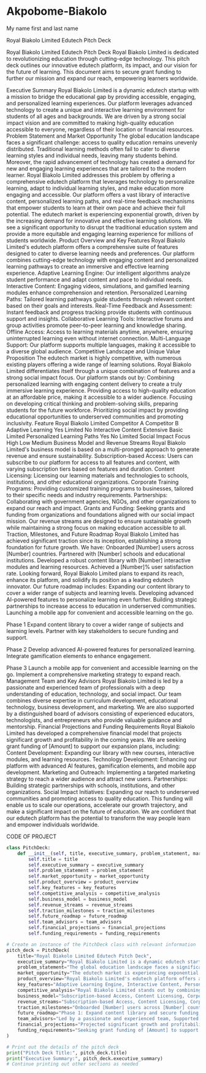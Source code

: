# Akpobome-Biakolo
My name first and last name


Royal Biakolo Limited Edutech Pitch Deck

Royal Biakolo Limited Edutech Pitch Deck
Royal Biakolo Limited is dedicated to revolutionizing education through cutting-edge technology. This pitch deck outlines our innovative edutech platform, its impact, and our vision for the future of learning. This document aims to secure grant funding to further our mission and expand our reach, empowering learners worldwide.


Executive Summary
Royal Biakolo Limited is a dynamic edutech startup with a mission to bridge the educational gap by providing accessible, engaging, and personalized learning experiences. Our platform leverages advanced technology to create a unique and interactive learning environment for students of all ages and backgrounds. We are driven by a strong social impact vision and are committed to making high-quality education accessible to everyone, regardless of their location or financial resources.
Problem Statement and Market Opportunity
The global education landscape faces a significant challenge: access to quality education remains unevenly distributed. Traditional learning methods often fail to cater to diverse learning styles and individual needs, leaving many students behind. Moreover, the rapid advancement of technology has created a demand for new and engaging learning experiences that are tailored to the modern learner.
Royal Biakolo Limited addresses this problem by offering a comprehensive edutech platform that leverages technology to personalize learning, adapt to individual learning styles, and make education more engaging and accessible. Our platform offers a vast library of interactive content, personalized learning paths, and real-time feedback mechanisms that empower students to learn at their own pace and achieve their full potential.
The edutech market is experiencing exponential growth, driven by the increasing demand for innovative and effective learning solutions. We see a significant opportunity to disrupt the traditional education system and provide a more equitable and engaging learning experience for millions of students worldwide.
Product Overview and Key Features
Royal Biakolo Limited's edutech platform offers a comprehensive suite of features designed to cater to diverse learning needs and preferences. Our platform combines cutting-edge technology with engaging content and personalized learning pathways to create an immersive and effective learning experience.
Adaptive Learning Engine: Our intelligent algorithms analyze student performance and adapt content and pace to individual needs.
Interactive Content: Engaging videos, simulations, and gamified learning modules enhance comprehension and retention.
Personalized Learning Paths: Tailored learning pathways guide students through relevant content based on their goals and interests.
Real-Time Feedback and Assessment: Instant feedback and progress tracking provide students with continuous support and insights.
Collaborative Learning Tools: Interactive forums and group activities promote peer-to-peer learning and knowledge sharing.
Offline Access: Access to learning materials anytime, anywhere, ensuring uninterrupted learning even without internet connection.
Multi-Language Support: Our platform supports multiple languages, making it accessible to a diverse global audience.
Competitive Landscape and Unique Value Proposition
The edutech market is highly competitive, with numerous existing players offering a wide range of learning solutions. Royal Biakolo Limited differentiates itself through a unique combination of features and a strong social impact focus.
Our platform stands out by:
Combining personalized learning with engaging content delivery to create a truly immersive learning experience.
Providing access to high-quality education at an affordable price, making it accessible to a wider audience.
Focusing on developing critical thinking and problem-solving skills, preparing students for the future workforce.
Prioritizing social impact by providing educational opportunities to underserved communities and promoting inclusivity.
Feature
Royal Biakolo Limited
Competitor A
Competitor B
Adaptive Learning
Yes
Limited
No
Interactive Content
Extensive
Basic
Limited
Personalized Learning Paths
Yes
No
Limited
Social Impact Focus
High
Low
Medium
Business Model and Revenue Streams
Royal Biakolo Limited's business model is based on a multi-pronged approach to generate revenue and ensure sustainability.
Subscription-based Access: Users can subscribe to our platform for access to all features and content, with varying subscription tiers based on features and duration.
Content Licensing: Licensing our learning materials and technologies to schools, institutions, and other educational organizations.
Corporate Training Programs: Providing customized training programs to businesses, tailored to their specific needs and industry requirements.
Partnerships: Collaborating with government agencies, NGOs, and other organizations to expand our reach and impact.
Grants and Funding: Seeking grants and funding from organizations and foundations aligned with our social impact mission.
Our revenue streams are designed to ensure sustainable growth while maintaining a strong focus on making education accessible to all.
Traction, Milestones, and Future Roadmap
Royal Biakolo Limited has achieved significant traction since its inception, establishing a strong foundation for future growth. We have:
Onboarded [Number] users across [Number] countries.
Partnered with [Number] schools and educational institutions.
Developed a robust content library with [Number] interactive modules and learning resources.
Achieved a [Number]% user satisfaction rate.
Looking forward, Royal Biakolo Limited plans to expand its reach, enhance its platform, and solidify its position as a leading edutech innovator. Our future roadmap includes:
Expanding our content library to cover a wider range of subjects and learning levels.
Developing advanced AI-powered features to personalize learning even further.
Building strategic partnerships to increase access to education in underserved communities.
Launching a mobile app for convenient and accessible learning on the go.

Phase 1
Expand content library to cover a wider range of subjects and learning levels. Partner with key stakeholders to secure funding and support.

Phase 2
Develop advanced AI-powered features for personalized learning. Integrate gamification elements to enhance engagement.

Phase 3
Launch a mobile app for convenient and accessible learning on the go. Implement a comprehensive marketing strategy to expand reach.
Management Team and Key Advisors
Royal Biakolo Limited is led by a passionate and experienced team of professionals with a deep understanding of education, technology, and social impact. Our team combines diverse expertise in curriculum development, educational technology, business development, and marketing.
We are also supported by a distinguished board of advisors consisting of experienced educators, technologists, and entrepreneurs who provide valuable guidance and mentorship.
Financial Projections and Funding Requirements
Royal Biakolo Limited has developed a comprehensive financial model that projects significant growth and profitability in the coming years. We are seeking grant funding of [Amount] to support our expansion plans, including:
Content Development: Expanding our library with new courses, interactive modules, and learning resources.
Technology Development: Enhancing our platform with advanced AI features, gamification elements, and mobile app development.
Marketing and Outreach: Implementing a targeted marketing strategy to reach a wider audience and attract new users.
Partnerships: Building strategic partnerships with schools, institutions, and other organizations.
Social Impact Initiatives: Expanding our reach to underserved communities and promoting access to quality education.
This funding will enable us to scale our operations, accelerate our growth trajectory, and make a significant impact on the future of education. We are confident that our edutech platform has the potential to transform the way people learn and empower individuals worldwide.



CODE OF PROJECT


```python
class PitchDeck:
    def __init__(self, title, executive_summary, problem_statement, market_opportunity, product_overview, key_features, competitive_analysis, business_model, revenue_streams, traction_milestones, future_roadmap, team_advisors, financial_projections, funding_requirements):
        self.title = title
        self.executive_summary = executive_summary
        self.problem_statement = problem_statement
        self.market_opportunity = market_opportunity
        self.product_overview = product_overview
        self.key_features = key_features
        self.competitive_analysis = competitive_analysis
        self.business_model = business_model
        self.revenue_streams = revenue_streams
        self.traction_milestones = traction_milestones
        self.future_roadmap = future_roadmap
        self.team_advisors = team_advisors
        self.financial_projections = financial_projections
        self.funding_requirements = funding_requirements

# Create an instance of the PitchDeck class with relevant information
pitch_deck = PitchDeck(
    title="Royal Biakolo Limited Edutech Pitch Deck",
    executive_summary="Royal Biakolo Limited is a dynamic edutech startup...",
    problem_statement="The global education landscape faces a significant challenge...",
    market_opportunity="The edutech market is experiencing exponential growth...",
    product_overview="Royal Biakolo Limited's edutech platform offers a comprehensive suite of features...",
    key_features="Adaptive Learning Engine, Interactive Content, Personalized Learning Paths...",
    competitive_analysis="Royal Biakolo Limited stands out by combining personalized learning...",
    business_model="Subscription-based Access, Content Licensing, Corporate Training Programs...",
    revenue_streams="Subscription-based Access, Content Licensing, Corporate Training Programs...",
    traction_milestones="Onboarded [Number] users across [Number] countries, Achieved a [Number]% user satisfaction rate...",
    future_roadmap="Phase 1: Expand content library and secure funding, Phase 2: Develop advanced AI-powered features...",
    team_advisors="Led by a passionate and experienced team, Supported by a distinguished board of advisors...",
    financial_projections="Projected significant growth and profitability in the coming years...",
    funding_requirements="Seeking grant funding of [Amount] to support expansion plans..."
)

# Print out the details of the pitch deck
print("Pitch Deck Title:", pitch_deck.title)
print("Executive Summary:", pitch_deck.executive_summary)
# Continue printing out other sections as needed
```

